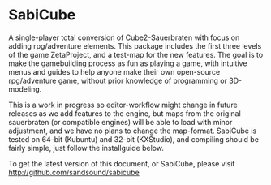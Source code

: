 SabiCube
========

A single-player total conversion of Cube2-Sauerbraten with focus on adding rpg/adventure elements.
This package includes the first three levels of the game ZetaProject, and a test-map for the new features.
The goal is to make the gamebuilding process as fun as playing a game, with intuitive menus and guides
to help anyone make their own open-source rpg/adventure game, without prior knowledge of programming or 3D-modeling.

This is a work in progress so editor-workflow might change in future releases as we add features to the engine, but
maps from the original sauerbraten (or compatible engines) will be able to load with minor adjustment, and we have
no plans to change the map-format. SabiCube is tested on 64-bit (Kubuntu) and 32-bit (KXStudio), and compiling
should be fairly simple, just follow the installguide below.

To get the latest version of this document, or SabiCube, please visit http://github.com/sandsound/sabicube
